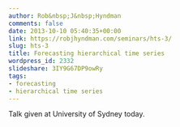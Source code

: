 ```yaml
---
author: Rob&nbsp;J&nbsp;Hyndman
comments: false
date: 2013-10-10 05:40:35+00:00
link: https://robjhyndman.com/seminars/hts-3/
slug: hts-3
title: Forecasting hierarchical time series
wordpress_id: 2332
slideshare: 3IY9G67DP9owRy
tags:
- forecasting
- hierarchical time series
---
```


Talk given at University of Sydney today.




